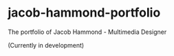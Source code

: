 jacob-hammond-portfolio
=======================

The portfolio of Jacob Hammond - Multimedia Designer

(Currently in development)
